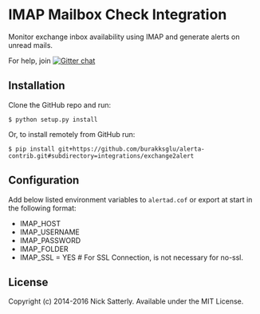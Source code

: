 IMAP Mailbox Check Integration
==================

Monitor exchange inbox availability using IMAP and generate alerts on unread mails.

For help, join [![Gitter chat](https://badges.gitter.im/alerta/chat.png)](https://gitter.im/alerta/chat)

Installation
------------

Clone the GitHub repo and run:

    $ python setup.py install

Or, to install remotely from GitHub run:

    $ pip install git+https://github.com/burakksglu/alerta-contrib.git#subdirectory=integrations/exchange2alert

Configuration
-------------

Add below listed environment variables to `alertad.cof` or export at start in the following format:

 - IMAP_HOST
 - IMAP_USERNAME
 - IMAP_PASSWORD
 - IMAP_FOLDER 
 - IMAP_SSL = YES # For SSL Connection, is not necessary for no-ssl.

License
-------

Copyright (c) 2014-2016 Nick Satterly. Available under the MIT License.
